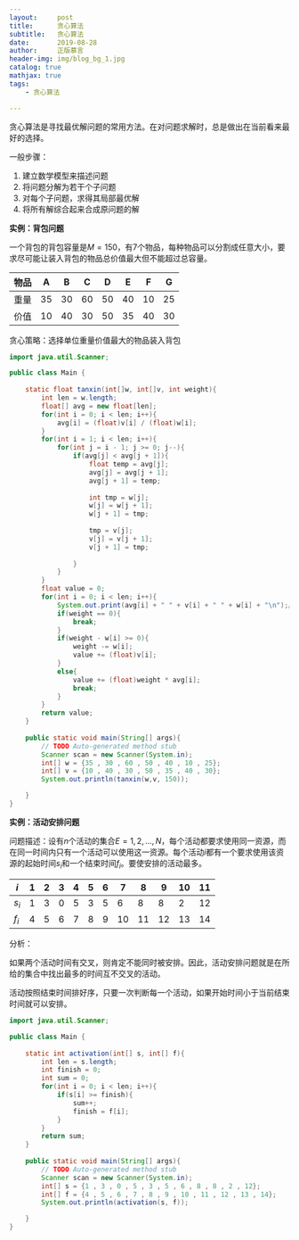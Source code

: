 ```yaml
---
layout:     post
title:      贪心算法
subtitle:   贪心算法
date:       2019-08-28
author:     正版慕言
header-img: img/blog_bg_1.jpg
catalog: true
mathjax: true
tags:
    - 贪心算法

---
```


贪心算法是寻找最优解问题的常用方法。在对问题求解时，总是做出在当前看来最好的选择。

一般步骤：
1. 建立数学模型来描述问题
2. 将问题分解为若干个子问题
3. 对每个子问题，求得其局部最优解
4. 将所有解综合起来合成原问题的解


**实例：背包问题**

一个背包的背包容量是$M = 150$，有7个物品，每种物品可以分割成任意大小，要求尽可能让装入背包的物品总价值最大但不能超过总容量。

| 物品 | A | B | C | D | E | F | G |
| --- | --- | --- | --- | --- | --- | --- | --- |
| 重量 | 35 | 30 | 60 | 50 | 40 | 10 | 25 |
| 价值 | 10 | 40 | 30 | 50 | 35 | 40 | 30 |

贪心策略：选择单位重量价值最大的物品装入背包

```java
import java.util.Scanner;

public class Main {
	
	static float tanxin(int[]w, int[]v, int weight){
		int len = w.length;
		float[] avg = new float[len];
		for(int i = 0; i < len; i++){
			avg[i] = (float)v[i] / (float)w[i];
		}
		for(int i = 1; i < len; i++){
			for(int j = i - 1; j >= 0; j--){
				if(avg[j] < avg[j + 1]){
					float temp = avg[j];
					avg[j] = avg[j + 1];
					avg[j + 1] = temp;
					
					int tmp = w[j];
					w[j] = w[j + 1];
					w[j + 1] = tmp;
					
					tmp = v[j];
					v[j] = v[j + 1];
					v[j + 1] = tmp;
					
				}
			}
		}
		float value = 0;
		for(int i = 0; i < len; i++){
			System.out.print(avg[i] + " " + v[i] + " " + w[i] + "\n");//avg, value, weight
			if(weight == 0){
				break;
			}
			if(weight - w[i] >= 0){
				weight -= w[i];
				value += (float)v[i];
			}
			else{
				value += (float)weight * avg[i];
				break;
			}
		}
		return value;
	}
	
	public static void main(String[] args){
		// TODO Auto-generated method stub
		Scanner scan = new Scanner(System.in);
		int[] w = {35 , 30 , 60 , 50 , 40 , 10 , 25};
		int[] v = {10 , 40 , 30 , 50 , 35 , 40 , 30};
		System.out.println(tanxin(w,v, 150));

	}
}
```

**实例：活动安排问题**

问题描述：设有$n$个活动的集合$E = {1, 2, ..., N}$，每个活动都要求使用同一资源，而在同一时间内只有一个活动可以使用这一资源。每个活动$i$都有一个要求使用该资源的起始时间$s_i$和一个结束时间$f_i$。要使安排的活动最多。

| $i$ | 1 | 2 | 3 | 4 | 5 | 6 | 7 | 8 | 9 | 10 | 11 |
| --- | --- | --- | --- | --- | --- | --- | --- | --- | --- | --- | --- |
| $s_i$ | 1 | 3 | 0 | 5 | 3 | 5 | 6 | 8 | 8 | 2 | 12 |
| $f_i$ | 4 | 5 | 6 | 7 | 8 | 9 | 10 | 11 | 12 | 13 | 14 |

分析：

如果两个活动时间有交叉，则肯定不能同时被安排。因此，活动安排问题就是在所给的集合中找出最多的时间互不交叉的活动。

活动按照结束时间排好序，只要一次判断每一个活动，如果开始时间小于当前结束时间就可以安排。

```java
import java.util.Scanner;

public class Main {
	
	static int activation(int[] s, int[] f){
		int len = s.length;
		int finish = 0;
		int sum = 0;
		for(int i = 0; i < len; i++){
			if(s[i] >= finish){
				sum++;
				finish = f[i];
			}
		}
		return sum;
	}
	
	public static void main(String[] args){
		// TODO Auto-generated method stub
		Scanner scan = new Scanner(System.in);
		int[] s = {1 , 3 , 0 , 5 , 3 , 5 , 6 , 8 , 8 , 2 , 12};
		int[] f = {4 , 5 , 6 , 7 , 8 , 9 , 10 , 11 , 12 , 13 , 14};
		System.out.println(activation(s, f));

	}
}
```